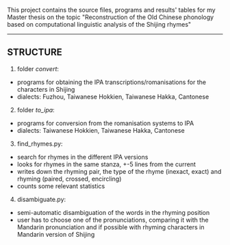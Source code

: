 This project contains the source files, programs and results' tables for my Master thesis on the topic "Reconstruction of the Old Chinese phonology based on computational linguistic analysis of the Shijing rhymes"

------------------------------------------------------------------------------------------------------------------------------------------
STRUCTURE
------------------------------------------------------------------------------------------------------------------------------------------
1) folder _convert_:
- programs for obtaining the IPA transcriptions/romanisations for the characters in Shijing
- dialects: Fuzhou, Taiwanese Hokkien, Taiwanese Hakka, Cantonese

2) folder _to\_ipa_:
- programs for conversion from the romanisation systems to IPA
- dialects: Taiwanese Hokkien, Taiwanese Hakka, Cantonese

3) find_rhymes.py:
- search for rhymes in the different IPA versions
- looks for rhymes in the same stanza, +-5 lines from the current
- writes down the rhyming pair, the type of the rhyme (inexact, exact) and rhyming (paired, crossed, encircling)
- counts some relevant statistics

4) disambiguate.py:
- semi-automatic disambiguation of the words in the rhyming position
- user has to choose one of the pronunciations, comparing it with the Mandarin pronunciation and if possible with rhyming characters in Mandarin version of Shijing
